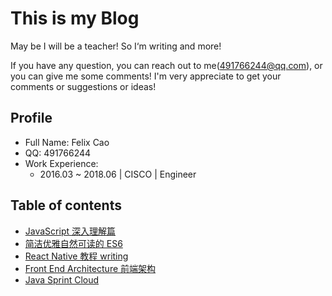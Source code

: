 # This is my Blog

May be I will be a teacher! So I‘m writing and more!

If you have any question, you can reach out to me(491766244@qq.com), or you can give me some comments! I'm very appreciate to get your comments or suggestions or ideas!

## Profile
- Full Name: Felix Cao
- QQ: 491766244
- Work Experience:
    - 2016.03 ~ 2018.06 | CISCO | Engineer

## Table of contents

- [JavaScript 深入理解篇](https://github.com/felix-cao/Blog/blob/master/JavaScript.md)
- [简洁优雅自然可读的 ES6](https://github.com/felix-cao/Blog/blob/master/ES6.md)
- [React Native 教程 writing](https://github.com/felix-cao/Blog/blob/master/react-native-tutorial.md)
- [Front End Architecture 前端架构](https://github.com/felix-cao/Blog/blob/master/architecture-front-end.md)
- [Java Sprint Cloud](https://github.com/felix-cao/Blog/blob/master/sprint-cloud.md)
